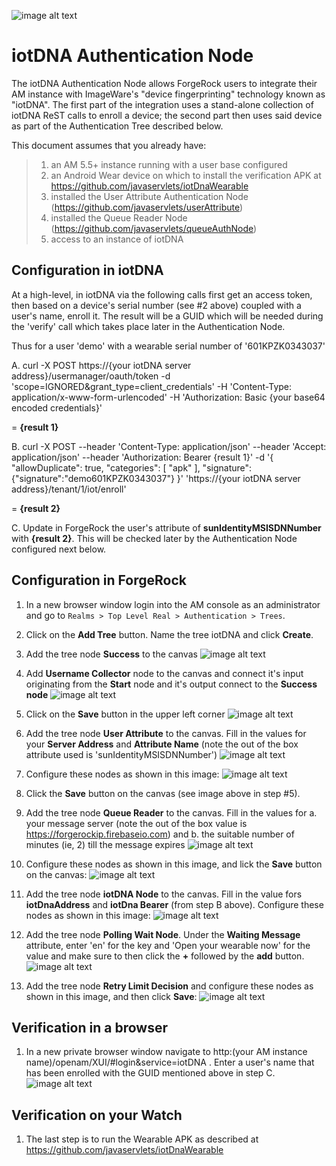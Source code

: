 ![image alt text](./images/logo.png)

# iotDNA Authentication Node

The iotDNA Authentication Node allows ForgeRock users to integrate their AM instance with ImageWare's "device fingerprinting" technology known as "iotDNA". The first part of the integration uses a stand-alone collection of iotDNA ReST calls to enroll a device; the second part then uses said device as part of the Authentication Tree described below.

This document assumes that you already have:
> 1. an AM 5.5+ instance running with a user base configured
> 2. an Android Wear device on which to install the verification APK at https://github.com/javaservlets/iotDnaWearable
> 3. installed the User Attribute Authentication Node (https://github.com/javaservlets/userAttribute)
> 4. installed the Queue Reader Node (https://github.com/javaservlets/queueAuthNode)
> 5. access to an instance of iotDNA

## Configuration in iotDNA

At a high-level, in iotDNA via the following calls first get an access token, then based on a device's serial number (see #2 above) coupled with a user's name, enroll it. The result will be a GUID which will be needed during the 'verify' call which takes place later in the Authentication Node. 

Thus for a user 'demo' with a wearable serial number of '601KPZK0343037'

A. curl -X POST https://{your iotDNA server address}/usermanager/oauth/token -d 'scope=IGNORED&grant_type=client_credentials' -H 'Content-Type: application/x-www-form-urlencoded' -H 'Authorization: Basic {your base64 encoded credentials}'

= **{result 1}**

B. curl -X POST --header 'Content-Type: application/json' --header 'Accept: application/json' --header 'Authorization: Bearer {result 1}' -d '{ "allowDuplicate": true, "categories": [ "apk" ], "signature": {"signature":"demo601KPZK0343037"} }' 'https://{your iotDNA server address}/tenant/1/iot/enroll'

= **{result 2}**

C. Update in ForgeRock the user's attribute of **sunIdentityMSISDNNumber** with **{result 2}**. This will be checked later by the Authentication Node configured next below.

## Configuration in ForgeRock

1. In a new browser window login into the AM console as an administrator and go to `Realms > Top Level Real > Authentication > Trees`.

2. Click on the **Add Tree** button. Name the tree iotDNA and click **Create**.

3. Add the tree node **Success** to the canvas
![image alt text](./images/1a.png)

4. Add **Username Collector** node to the canvas and connect it's input originating from the **Start** node and it's output connect to the **Success node**
![image alt text](./images/4.png)

5. Click on the **Save** button in the upper left corner
![image alt text](./images/5.png)

6. Add the tree node **User Attribute** to the canvas. Fill in the values for your **Server Address** and **Attribute Name** (note the out of the box attribute used is 'sunIdentityMSISDNNumber')
![image alt text](./images/6.png)

7. Configure these nodes as shown in this image:
![image alt text](./images/7.png)

8. Click the **Save** button on the canvas (see image above in step #5).

9. Add the tree node **Queue Reader** to the canvas. Fill in the values for a. your message server (note the out of the box value is https://forgerockip.firebaseio.com) and b. the suitable number of minutes (ie, 2) till the message expires
![image alt text](./images/9.png)

10. Configure these nodes as shown in this image, and lick the **Save** button on the canvas:
![image alt text](./images/10.png)

11. Add the tree node **iotDNA Node** to the canvas. Fill in the value fors **iotDnaAddress** and **iotDna Bearer** (from step B above). Configure these nodes as shown in this image:
![image alt text](./images/11a.png)

12. Add the tree node **Polling Wait Node**. Under the **Waiting Message** attribute, enter 'en' for the key and 'Open your wearable now' for the value and make sure to then click the **+** followed by the **add** button.
![image alt text](./images/12.png)

13. Add the tree node **Retry Limit Decision** and configure these nodes as shown in this image, and then click **Save**:
![image alt text](./images/13.png)


## Verification in a browser
1. In a new private browser window navigate to http:(your AM instance name)/openam/XUI/#login&service=iotDNA . Enter a user's name that has been enrolled with the GUID mentioned above in step C.
 ![image alt text](./images/14.png)


## Verification on your Watch
1. The last step is to run the Wearable APK as described at https://github.com/javaservlets/iotDnaWearable
